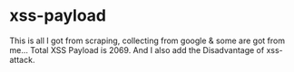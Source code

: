 # xss-payload
This is all I got from scraping, collecting from google &amp; some are got from me...
Total XSS Payload is 2069.
And I also add the Disadvantage of xss-attack.

